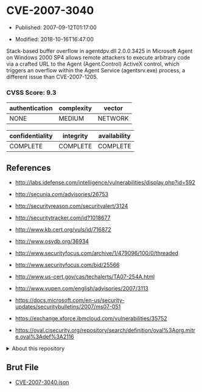 # CVE-2007-3040

- Published: 2007-09-12T01:17:00

- Modified: 2018-10-16T16:47:00

Stack-based buffer overflow in agentdpv.dll 2.0.0.3425 in Microsoft Agent on Windows 2000 SP4 allows remote attackers to execute arbitrary code via a crafted URL to the Agent (Agent.Control) ActiveX control, which triggers an overflow within the Agent Service (agentsrv.exe) process, a different issue than CVE-2007-1205.

### CVSS Score: **9.3**

| authentication | complexity | vector |
| --- | --- | --- |
| NONE | MEDIUM | NETWORK |

| confidentiality | integrity | availability |
| --- | --- | --- |
| COMPLETE | COMPLETE | COMPLETE |

## References

* http://labs.idefense.com/intelligence/vulnerabilities/display.php?id=592

* http://secunia.com/advisories/26753

* http://securityreason.com/securityalert/3124

* http://securitytracker.com/id?1018677

* http://www.kb.cert.org/vuls/id/716872

* http://www.osvdb.org/36934

* http://www.securityfocus.com/archive/1/479096/100/0/threaded

* http://www.securityfocus.com/bid/25566

* http://www.us-cert.gov/cas/techalerts/TA07-254A.html

* http://www.vupen.com/english/advisories/2007/3113

* https://docs.microsoft.com/en-us/security-updates/securitybulletins/2007/ms07-051

* https://exchange.xforce.ibmcloud.com/vulnerabilities/35752

* https://oval.cisecurity.org/repository/search/definition/oval%3Aorg.mitre.oval%3Adef%3A2116

<details>
<summary>About this repository</summary> 

  This repository is part of the project [Live Hack CVE](https://github.com/Live-Hack-CVE). Main website can be found [www.live-hack.org](https://www.live-hack.org) 
  
  Made by [Sn0wAlice](https://github.com/Sn0wAlice) for the people that care about security and need to have a feed of the latest CVEs. Hope you enjoy it, don't forget to star the repo and follow me on [Twitter](https://twitter.com/Sn0wAlice) and [Github](https://github.com/Sn0wAlice). And that is my [personnal website](https://www.alice-snow.me/)

  - [Home Page](https://github.com/Live-Hack-CVE)
  - [Framework](https://github.com/Live-Hack-CVE/cve-framework)
  - [CVE database](https://github.com/Live-Hack-CVE/full_database)
  - [Changelog](https://github.com/Live-Hack-CVE/Changelog)
</details>

## Brut File

* [CVE-2007-3040.json](https://raw.githubusercontent.com/Live-Hack-CVE/full_database/main/cves/2007/CVE-2007-3040.json)

